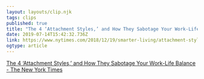 ```yaml
---
layout: layouts/clip.njk 
tags: clips 
published: true 
title: "The 4 ‘Attachment Styles,’ and How They Sabotage Your Work-Life Balance - The New York Times" 
date: 2019-07-14T15:42:32.736Z 
link: https://www.nytimes.com/2018/12/19/smarter-living/attachment-styles-work-life-balance.html 
ogtype: article 
---
```

[The 4 ‘Attachment Styles,’ and How They Sabotage Your Work-Life Balance - The New York Times](https://www.nytimes.com/2018/12/19/smarter-living/attachment-styles-work-life-balance.html) 
